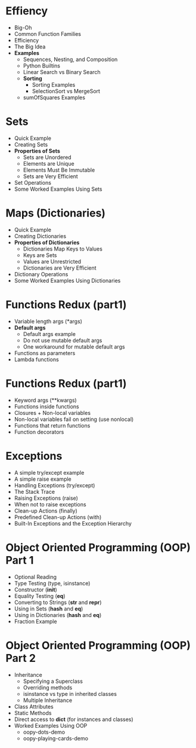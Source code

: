 # Effiency
 - Big-Oh
 - Common Function Families
 - Efficiency
 - The Big Idea
 - **Examples**
   - Sequences, Nesting, and Composition
   - Python Builtins
   - Linear Search vs Binary Search
   - **Sorting**
     - Sorting Examples
     - SelectionSort vs MergeSort
   - sumOfSquares Examples

# Sets
 - Quick Example
 - Creating Sets
 - **Properties of Sets**
   - Sets are Unordered
   - Elements are Unique
   - Elements Must Be Immutable
   - Sets are Very Efficient
 - Set Operations
 - Some Worked Examples Using Sets

# Maps (Dictionaries)
 - Quick Example
 - Creating Dictionaries
 - **Properties of Dictionaries**
   - Dictionaries Map Keys to Values
   - Keys are Sets
   - Values are Unrestricted
   - Dictionaries are Very Efficient
 - Dictionary Operations
 - Some Worked Examples Using Dictionaries

# Functions Redux (part1)
 - Variable length args (*args)
 - **Default args**
   - Default args example
   - Do not use mutable default args
   - One workaround for mutable default args
 - Functions as parameters
 - Lambda functions

# Functions Redux (part1)
 - Keyword args (**kwargs)
 - Functions inside functions
 - Closures + Non-local variables
 - Non-local variables fail on setting (use nonlocal)
 - Functions that return functions
 - Function decorators

# Exceptions
 - A simple try/except example
 - A simple raise example
 - Handling Exceptions (try/except)
 - The Stack Trace
 - Raising Exceptions (raise)
 - When not to raise exceptions
 - Clean-up Actions (finally)
 - Predefined Clean-up Actions (with)
 - Built-In Exceptions and the Exception Hierarchy

# Object Oriented Programming (OOP) Part 1
 - Optional Reading
 - Type Testing (type, isinstance)
 - Constructor (__init__)
 - Equality Testing (__eq__)
 - Converting to Strings (__str__ and __repr__)
 - Using in Sets (__hash__ and __eq__)
 - Using in Dictionaries (__hash__ and __eq__)
 - Fraction Example

# Object Oriented Programming (OOP) Part 2
 - Inheritance
   - Specifying a Superclass
   - Overriding methods
   - isinstance vs type in inherited classes
   - Multiple Inheritance
 - Class Attributes
 - Static Methods
 - Direct access to __dict__ (for instances and classes)
 - Worked Examples Using OOP
   - oopy-dots-demo
   - oopy-playing-cards-demo

